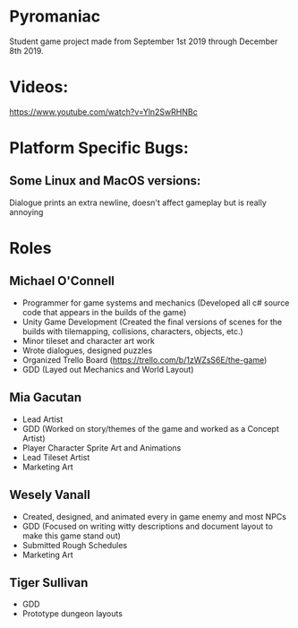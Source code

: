 # Pyromaniac
Student game project made from September 1st 2019 through December 8th 2019.

# Videos:
https://www.youtube.com/watch?v=Yln2SwRHNBc

# Platform Specific Bugs:
## Some Linux and MacOS versions: 
Dialogue prints an extra newline, doesn't affect gameplay but is really annoying

# Roles
## Michael O'Connell
- Programmer for game systems and mechanics (Developed all c# source code that appears in the builds of the game)
- Unity Game Development (Created the final versions of scenes for the builds with tilemapping, collisions, characters, objects, etc.)
- Minor tileset and character art work
- Wrote dialogues, designed puzzles
- Organized Trello Board (https://trello.com/b/1zWZsS6E/the-game)
- GDD (Layed out Mechanics and World Layout)

## Mia Gacutan
- Lead Artist
- GDD (Worked on story/themes of the game and worked as a Concept Artist)
- Player Character Sprite Art and Animations
- Lead Tileset Artist
- Marketing Art

## Wesely Vanall
- Created, designed, and animated every in game enemy and most NPCs
- GDD (Focused on writing witty descriptions and document layout to make this game stand out)
- Submitted Rough Schedules
- Marketing Art 

## Tiger Sullivan
- GDD
- Prototype dungeon layouts
